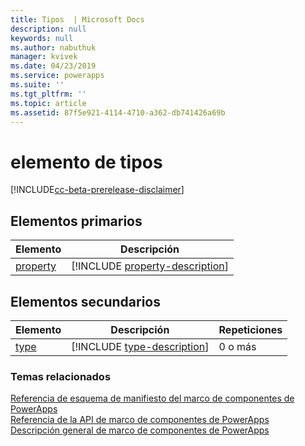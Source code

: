 ```yaml
---
title: Tipos  | Microsoft Docs
description: null
keywords: null
ms.author: nabuthuk
manager: kvivek
ms.date: 04/23/2019
ms.service: powerapps
ms.suite: ''
ms.tgt_pltfrm: ''
ms.topic: article
ms.assetid: 87f5e921-4114-4710-a362-db741426a69b
---
```


# <a name="types-element"></a>elemento de tipos


[!INCLUDE[cc-beta-prerelease-disclaimer](../../../includes/cc-beta-prerelease-disclaimer.md)]

## <a name="parent-elements"></a>Elementos primarios

|Elemento|Descripción|
|--|--|
|[property](property.md)|[!INCLUDE [property-description](includes/property-description.md)]|

## <a name="child-elements"></a>Elementos secundarios

|Elemento|Descripción|Repeticiones|
|--|--|--|
|[type](type.md)|[!INCLUDE [type-description](includes/type-description.md)]|0 o más|


### <a name="related-topics"></a>Temas relacionados

[Referencia de esquema de manifiesto del marco de componentes de PowerApps](index.md)<br/>
[Referencia de la API de marco de componentes de PowerApps](../reference/index.md)<br/>
[Descripción general de marco de componentes de PowerApps](../overview.md)